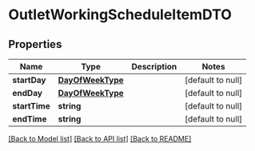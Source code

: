 # OutletWorkingScheduleItemDTO

## Properties
Name | Type | Description | Notes
------------ | ------------- | ------------- | -------------
**startDay** | [**DayOfWeekType**](DayOfWeekType.md) |  | [default to null]
**endDay** | [**DayOfWeekType**](DayOfWeekType.md) |  | [default to null]
**startTime** | **string** |  | [default to null]
**endTime** | **string** |  | [default to null]

[[Back to Model list]](../README.md#documentation-for-models) [[Back to API list]](../README.md#documentation-for-api-endpoints) [[Back to README]](../README.md)


